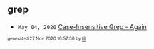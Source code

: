 ## grep


* <code>May 04, 2020</code> [Case-Insensitive Grep - Again](2020-05-04T11-44-37-case-insensitive-grep---again.md)

<sup><sub>generated 27 Nov 2020 10:57:30 by <a href='https://github.com/senorprogrammer/til'>til</a></sub></sup>
